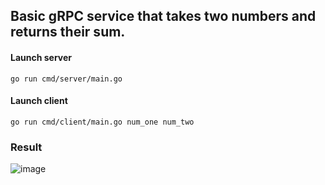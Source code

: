 ## Basic gRPC service that takes two numbers and returns their sum.

#### Launch server
```
go run cmd/server/main.go
```

#### Launch client
```
go run cmd/client/main.go num_one num_two 
```

### Result
![image](https://user-images.githubusercontent.com/100025258/202672547-e2c5b75c-b497-46d1-825e-2b54773e1535.png)


